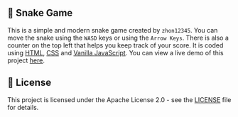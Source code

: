 ## 🐍 Snake Game
This is a simple and modern snake game created by `zhon12345`. You can move the snake using the `WASD` keys or using the `Arrow Keys`. There is also a counter on the top left that helps you keep track of your score. It is coded using [HTML](https://www.w3.org/html/), [CSS](https://www.w3schools.com/css/) and [Vanilla JavaScript](https://www.javascript.com/). You can view a live demo of this project [here](https://zhon12345-snake-game.netlify.app/).

## 📄 License
This project is licensed under the Apache License 2.0 - see the [LICENSE](LICENSE) file for details.
